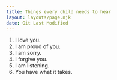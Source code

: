 ```yaml
---
title: Things every child needs to hear
layout: layouts/page.njk
date: Git Last Modified
---
```


1. I love you.
2. I am proud of you.
3. I am sorry.
4. I forgive you.
5. I am listening.
6. You have what it takes.
